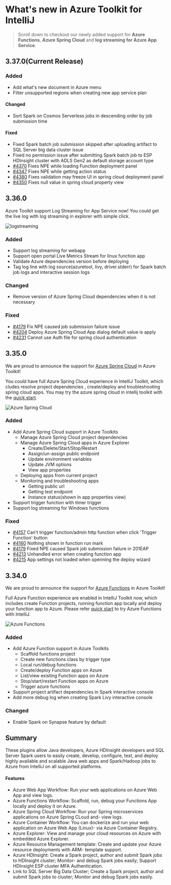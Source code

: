 <!-- Version: 3.37.0 -->
# What's new in Azure Toolkit for IntelliJ

> Scroll down to checkout our newly added support for **Azure Functions**, **Azure Spring Cloud** and
 **log streaming for Azure App Service**.

## 3.37.0(Current Release)

### Added
- Add what's new document in Azure menu
- Filter unsupported regions when creating new app service plan

#### Changed
- Sort Spark on Cosmos Serverless jobs in descending order by job submission time

#### Fixed
- Fixed Spark batch job submission skipped after uploading artifact to SQL Server big data cluster issue
- Fixed no permission issue after submitting Spark batch job to ESP HDInsight cluster with ADLS Gen2 as default storage account type
- [#4370](https://github.com/microsoft/azure-tools-for-java/issues/4370) Fixes NPE while loading Function deployment panel
- [#4347](https://github.com/microsoft/azure-tools-for-java/issues/4347) Fixes NPE while getting action status
- [#4380](https://github.com/microsoft/azure-tools-for-java/pull/4380) Fixes validation may freeze UI in spring cloud deployment panel
- [#4350](https://github.com/microsoft/azure-tools-for-java/issues/4350) Fixes null value in spring cloud property view

## 3.36.0
Azure Toolkit support Log Streaming for App Service now! You could get the live log with log streaming in explorer with simple click.

![logstreaming](https://user-images.githubusercontent.com/12445236/82419555-2b9fc000-9ab1-11ea-8165-0c7fa1b97933.gif)

### Added
- Support log streaming for webapp
- Support open portal Live Metrics Stream for linux function app 
- Validate Azure dependencies version before deploying
- Tag log line with log source(azuretool, livy, driver.stderr) for Spark batch job logs and interactive session logs

### Changed
- Remove version of Azure Spring Cloud dependencies when it is not necessary

### Fixed
- [#4179](https://github.com/microsoft/azure-tools-for-java/issues/4179) Fix NPE caused job submission failure issue
- [#4204](https://github.com/microsoft/azure-tools-for-java/issues/4204) Deploy Azure Spring Cloud App dialog default value is apply
- [#4231](https://github.com/microsoft/azure-tools-for-java/issues/4231) Cannot use Auth file for spring cloud authentication

## 3.35.0

We are proud to announce the support for [Azure Spring Cloud](https://docs.microsoft.com/en-us/azure/spring-cloud/) in Azure Toolkit!

You could have full Azure Spring Cloud experience in IntelliJ Toolkit, which cludes resolve project dependencies
, create/deploy and troubleshooting spring cloud apps. You may try the azure spring cloud in intellij toolkit with the [quick start](https://docs.microsoft.com/en-us/azure/spring-cloud/spring-cloud-tutorial-intellij-deploy-apps?source=intellijwhatsnew).

![Azure Spring Cloud](https://user-images.githubusercontent.com/12445236/82417195-c4344100-9aad-11ea-9791-fd0f33f446cd.png)

### Added
- Add Azure Spring Cloud support in Azure Toolkits
  - Manage Azure Spring Cloud project dependencies
  - Manage Azure Spring Cloud apps in Azure Explorer
    * Create/Delete/Start/Stop/Restart
    * Assign/un-assign public endpoint
    * Update environment variables
    * Update JVM options
    * View app properties
  - Deploying apps from current project
  - Monitoring and troubleshooting apps
    * Getting public url
    * Getting test endpoint
    * Instance status(shown in app properties view)
- Support trigger function with timer trigger
- Support log streaming for Windows functions

### Fixed
- [#4157](https://github.com/microsoft/azure-tools-for-java/issues/4157) Can't trigger function/admin http function when click 'Trigger Function' button
- [#4160](https://github.com/microsoft/azure-tools-for-java/issues/4160) Nothing shown in function run mark
- [#4179](https://github.com/microsoft/azure-tools-for-java/issues/4179) Fixed NPE caused Spark job submission failure in 201EAP
- [#4213](https://github.com/microsoft/azure-tools-for-java/issues/4213) Unhandled error when creating function app
- [#4215](https://github.com/microsoft/azure-tools-for-java/issues/4215) App settings not loaded when openning the deploy wizard

## 3.34.0

We are proud to announce the support for [Azure Functions](https://azure.microsoft.com/en-us/services/functions/) in Azure Toolkit!

Full Azure Function experience are enabled in IntelliJ Toolkit now, which includes create Function projects, running function app locally and deploy your function app to Azure. Please refer  [quick start](https://docs.microsoft.com/azure/developer/java/toolkit-for-intellij/quickstart-functions?source=intellijwhatsnew) to try Azure Functions with IntelliJ.

![Azure Functions](https://user-images.githubusercontent.com/12445236/82418602-c26b7d00-9aaf-11ea-8864-af8d43be713d.jpg)

### Added
- Add Azure Function support in Azure Toolkits
    * Scaffold functions project
    * Create new functions class by trigger type
    * Local run/debug functions
    * Create/deploy Function apps on Azure
    * List/view existing Function apps on Azure
    * Stop/start/restart Function apps on Azure
    * Trigger azure functions
- Support project artifact dependencies in Spark interactive console
- Add more debug log when creating Spark Livy interactive console

### Changed
- Enable Spark on Synapse feature by default

## Summary

These plugins allow Java developers, Azure HDInsight developers and SQL Server Spark users to easily create, develop, configure, test, and deploy highly available and scalable Java web apps and Spark/Hadoop jobs to Azure from IntelliJ on all supported platforms.

#### Features
- Azure Web App Workflow: Run your web applications on Azure Web App and view logs.
- Azure Functions Workflow: Scaffold, run, debug your Functions App locally and deploy it on Azure.
- Azure Spring Cloud Workflow: Run your Spring microservices applications on Azure Spring CLoud and- view logs.
- Azure Container Workflow: You can dockerize and run your web application on Azure Web App (Linux)- via Azure Container Registry.
- Azure Explorer: View and manage your cloud resources on Azure with embedded Azure Explorer.
- Azure Resource Management template: Create and update your Azure resource deployments with ARM- template support.
- Azure HDInsight: Create a Spark project, author and submit Spark jobs to HDInsight cluster; Monitor- and debug Spark jobs easily; Support HDInsight ESP cluster MFA Authentication.
- Link to SQL Server Big Data Cluster; Create a Spark project, author and submit Spark jobs to cluster; Monitor and debug Spark jobs easily.
